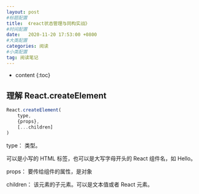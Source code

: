 ```yaml
---
layout: post
#标题配置
title:  《react状态管理与同构实战》
#时间配置
date:   2020-11-20 17:53:00 +0800
#大类配置
categories: 阅读
#小类配置
tag: 阅读笔记
---
```


* content
{:toc}


理解 React.createElement
-----
```js
React.createElement(
    type,
    {props}, 
    [...children]
)
```

type： 类型。

可以是小写的 HTML 标签，也可以是大写字母开头的 React 组件名，如 Hello。

props： 要传给组件的属性，是对象

children： 该元素的子元素。可以是文本值或者 React 元素。


